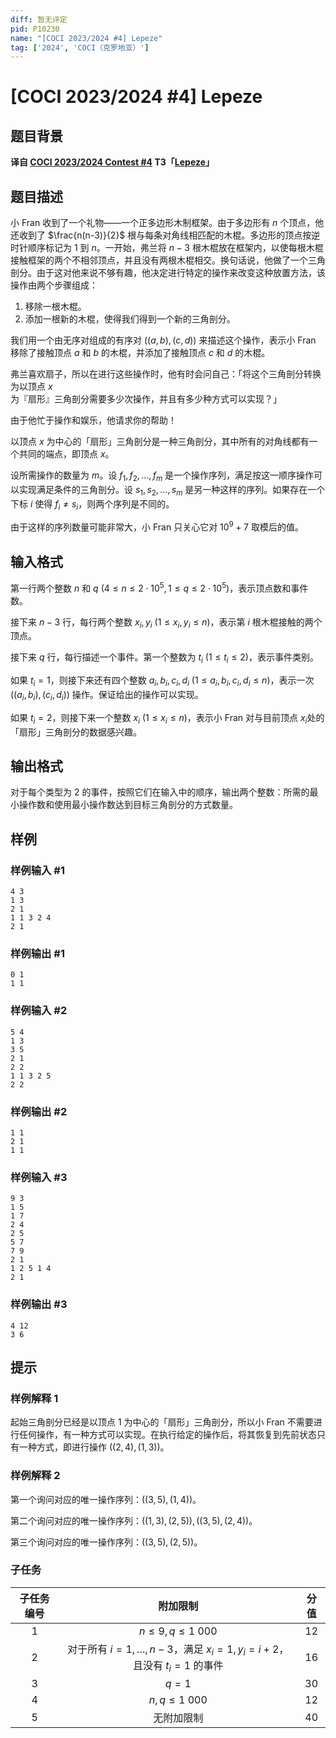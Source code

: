 ```yaml
---
diff: 暂无评定
pid: P10230
name: "[COCI 2023/2024 #4] Lepeze"
tag: ['2024', 'COCI（克罗地亚）']
---
```

# [COCI 2023/2024 #4] Lepeze
## 题目背景

**译自 [COCI 2023/2024 Contest #4](https://hsin.hr/coci/archive/2023_2024) T3「[Lepeze](https://hsin.hr/coci/archive/2023_2024/contest4_tasks.pdf)」**
## 题目描述

小 Fran 收到了一个礼物——一个正多边形木制框架。由于多边形有 $n$ 个顶点，他还收到了 $\frac{n(n-3)}{2}$ 根与每条对角线相匹配的木棍。多边形的顶点按逆时针顺序标记为 $1$ 到 $n$。一开始，弗兰将 $n-3$ 根木棍放在框架内，以使每根木棍接触框架的两个不相邻顶点，并且没有两根木棍相交。换句话说，他做了一个三角剖分。由于这对他来说不够有趣，他决定进行特定的操作来改变这种放置方法，该操作由两个步骤组成：

1. 移除一根木棍。
2. 添加一根新的木棍，使得我们得到一个新的三角剖分。

我们用一个由无序对组成的有序对 $((a, b),(c, d))$ 来描述这个操作，表示小 Fran 移除了接触顶点 $a$ 和 $b$ 的木棍，并添加了接触顶点 $c$ 和 $d$ 的木棍。

弗兰喜欢扇子，所以在进行这些操作时，他有时会问自己：「将这个三角剖分转换为以顶点 $x$ 为『扇形』三角剖分需要多少次操作，并且有多少种方式可以实现？」

由于他忙于操作和娱乐，他请求你的帮助！

以顶点 $x$ 为中心的「扇形」三角剖分是一种三角剖分，其中所有的对角线都有一个共同的端点，即顶点 $x$。

设所需操作的数量为 $m$。设 $f_1,f_2,\ldots ,f_m$ 是一个操作序列，满足按这一顺序操作可以实现满足条件的三角剖分。设 $s_1,s_2,\ldots ,s_m$ 是另一种这样的序列。如果存在一个下标 $i$ 使得 $f_i\neq s_i$，则两个序列是不同的。

由于这样的序列数量可能非常大，小 Fran 只关心它对 $10^9 + 7$ 取模后的值。
## 输入格式

第一行两个整数 $n$ 和 $q\ (4\le n\le 2\cdot 10^5,1\le q\le 2\cdot 10^5)$，表示顶点数和事件数。

接下来 $n-3$ 行，每行两个整数 $x_i,y_i\ (1\le x_i,y_i\le n)$，表示第 $i$ 根木棍接触的两个顶点。

接下来 $q$ 行，每行描述一个事件。第一个整数为 $t_i\ (1\le t_i\le 2)$，表示事件类别。

如果 $t_i=1$，则接下来还有四个整数 $a_i,b_i,c_i,d_i\ (1\le a_i,b_i,c_i,d_i\le n)$，表示一次 $((a_i,b_i),(c_i,d_i))$ 操作。保证给出的操作可以实现。

如果 $t_i=2$，则接下来一个整数 $x_i\ (1\le x_i\le n)$，表示小 Fran 对与目前顶点 $x_i$​ 处的「扇形」三角剖分的数据感兴趣。
## 输出格式

对于每个类型为 $2$ 的事件，按照它们在输入中的顺序，输出两个整数：所需的最小操作数和使用最小操作数达到目标三角剖分的方式数量。
## 样例

### 样例输入 #1
```
4 3
1 3
2 1
1 1 3 2 4
2 1

```
### 样例输出 #1
```
0 1
1 1

```
### 样例输入 #2
```
5 4
1 3
3 5
2 1
2 2
1 1 3 2 5
2 2

```
### 样例输出 #2
```
1 1
2 1
1 1

```
### 样例输入 #3
```
9 3
1 5
1 7
2 4
2 5
5 7
7 9
2 1
1 2 5 1 4
2 1

```
### 样例输出 #3
```
4 12
3 6

```
## 提示

### 样例解释 1

起始三角剖分已经是以顶点 $1$ 为中心的「扇形」三角剖分，所以小 Fran 不需要进行任何操作，有一种方式可以实现。在执行给定的操作后，将其恢复到先前状态只有一种方式，即进行操作 $((2, 4),(1, 3))$。

### 样例解释 2

第一个询问对应的唯一操作序列：$((3,5),(1,4))$。

第二个询问对应的唯一操作序列：$((1,3),(2,5)),((3,5),(2,4))$。

第三个询问对应的唯一操作序列：$((3,5),(2,5))$。

### 子任务

| 子任务编号 |                           附加限制                           | 分值 |
| :--------: | :----------------------------------------------------------: | :--: |
|    $1$     |                     $n\le 9,q\le 1\ 000$                     | $12$ |
|    $2$     | 对于所有 $i=1,\ldots,n-3$，满足 $x_i=1,y_i=i+2$，且没有 $t_i=1$ 的事件 | $16$ |
|    $3$     |                            $q=1$                             | $30$ |
|    $4$     |                       $n,q\le 1\ 000$                        | $12$ |
|    $5$     |                          无附加限制                          | $40$ |

